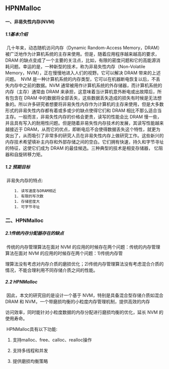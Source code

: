 ## HPNMalloc

#### 一、非易失性内存(NVM)

##### 1.1基本介绍

​		几十年来，动态随机访问内存（Dynamic Random-Access Memory，DRAM）被广泛地作为计算机系统的主存来使用。但是，随着应用程序越来越高的要求，DRAM 的缺点变成了一个主要的关注点，比如，有限的密度问题和它的高能源消耗问题。幸运的是，一种新型的技术，称为非易失性内存（Non-Volatile Memory，NVM），正在慢慢地进入人们的视野。它可以解决 DRAM 带来的上述问题。
​		NVM 是一种计算机系统的内存类型，它可以在机器断电恢复以后，不丢失内存中之前的数据。NVM 通常被用作计算机系统的外存储器，而计算机系统的内存（主存）通常由 DRAM 来承担，这意味着当计算机意外断电或出故障后，所有包含在 DRAM 中的数据将全部丢失，这些数据丢失造成的损失有时候是无法想象的。所以许多研究者想要将非易失性内存作为计算机的主存来使用，但是大多数形式的非易失性内存都有着或多或少的缺点使得它们和 DRAM 相比不那么适合当主存。一般而言，非易失性内存的价格会更贵，读写的性能会比 DRAM 慢一些，并且具有写入的耐用性问题。但是随着非易失性内存技术的发展，其读写性能越来越接近于 DRAM，从而它的优点，即断电后不会使得数据丢失这个特性，就更为突出了，从而吸引了非常多的研究人员在非易失性内存上做研究工作。这些新兴的内存技术希望填补主内存和外部存储之间的空白。它们拥有快速，持久和字节寻址的特征，这使它们成为 DRAM 的最佳候选。三种典型的技术是相变存储器，
忆阻器和自旋转移力矩。

##### 1.2 预期目标

​		非易失内存的特点:

		1. 读写速度与DRAM相近
		1. 有限的写次数
		1. 存储密度大
		1. 可字节寻址

### 二、HPNMalloc

##### 2.1传统内存分配器存在的缺点

​		传统的内存管理算法在面对 NVM 的应用的时候存在两个问题：传统的内存管理算法在面对 NVM 的应用的时候存在两个问题：1)传统内存管

理算法没有考虑对内存介质的磨损优化；2)传统内存管理算法没有考虑混合介质的情况，不能合理利用不同存储介质之间的性能。

##### 2.2 HPNMalloc

​		因此，本文的研究目的是设计一个基于 NVM，特别是具备混合型存储介质如混合 DRAM 和 NVM，一个带磨损均衡的小粒度内存管理机制，提供高效的内存

访问效率，同时能针对小粒度数据的内存分配进行磨损均衡的优化，延长 NVM 的使用寿命。

​		HPNMalloc具有以下功能:

1. 支持malloc、free、calloc、realloc操作

2. 支持多线程和并发

3. 提供磨损均衡策略





